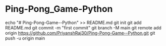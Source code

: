 # Ping-Pong_Game-Python
echo "# Ping-Pong-Game--Python" >> README.md git init git add README.md git commit -m "first commit" git branch -M main git remote add origin https://github.com/PriyanshRaj30/Ping-Pong-Game--Python.git git push -u origin main
